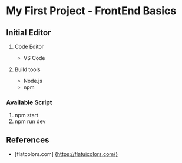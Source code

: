 # My First Project - FrontEnd Basics

## Initial Editor

1. Code Editor
    
   - VS Code

2. Build tools

    - Node.js
    - npm

### Available Script

1. npm start
2. npm run dev

## References

- [flatcolors.com] {https://flatuicolors.com/}

